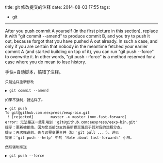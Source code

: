 title: git 修改提交的注释
date: 2014-08-03 17:55
tags:
- git
---
After you push commit A yourself (in
       the first picture in this section), replace it with "git commit --amend" to
       produce commit B, and you try to push it out, because forgot that you have
       pushed A out already. In such a case, and only if you are certain that nobody in
       the meantime fetched your earlier commit A (and started building on top of it),
       you can run "git push --force" to overwrite it. In other words, "git push
       --force" is a method reserved for a case where you do mean to lose history.

手快+自动脚本，搞错了注释。

    只能这样重新修改
```
▶ git commit --amend
```
    如果不强制，就这样了。
```
▶ git push
To git@github.com:eexpress/eexp-bin.git
 ! [rejected]        master -> master (non-fast-forward)
error: 无法推送一些引用到 'git@github.com:eexpress/eexp-bin.git'
提示：更新被拒绝，因为您当前分支的最新提交落后于其对应的远程分支。
提示：再次推送前，先与远程变更合并（如 'git pull ...'）。详见
提示：'git push --help' 中的 'Note about fast-forwards' 小节。
```
    然后强制推送
```
▶ git push --force
```
